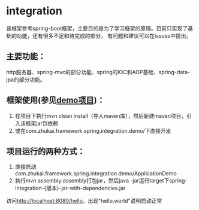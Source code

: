 # integration
该框架参考spring-boot框架，主要目的是为了学习框架的原理。目前只实现了基础的功能，还有很多不足和待完成的部分，
有问题和建议可以在issues中提出。

## 主要功能：
http服务器、spring-mvc的部分功能、spring的IOC和AOP基础、spring-data-jpa的部分功能。

## 框架使用(参见[demo项目](https://github.com/zhukai-git/integration-demo))：
1. 在项目下执行mvn clean install（导入maven库），然后新建maven项目，引入该框架jar包依赖
2. 或在com.zhukai.framework.spring.integration.demo/下直接开发

## 项目运行的两种方式：
1. 直接启动com.zhukai.framework.spring.integration.demo/ApplicationDemo
2. 执行mvn assembly:assembly打包jar，然后java -jar运行target下spring-integration-{版本}-jar-with-dependencies.jar

访问[http://localhost:8080/hello](http://localhost:8080/hello)，出现"hello,world"说明启动正常
